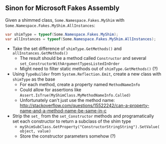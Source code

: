 ## Sinon for Microsoft Fakes Assembly

Given a shimmed class, `Some.Namespace.Fakes.MyShim` with `Some.Namespace.Fakes.MyShim.AllInstances`:

```C#
var shimType = typeof(Some.Namespace.Fakes.MyShim);
var allInstances = typeof(Some.Namespace.Fakes.MyShim.AllInstances);
```

- Take the set difference of `shimType.GetMethods()` and `allInstances.GetMethods()`
    * The result should be a method called `Constructor` and several `set_ConstructorWithArgumentTypesListedInOrder`
    * Might need to filter static methods out of `shimType.GetMethods()` (?)
- Using `TypeBuilder` from `System.Reflection.Emit`, create a new class with `shimType` as the base
    * For each method, create a property named `MethodNameInfo`
    * Could allow for assertions like `Assert.IsTrue(MyShimClass.MyMethodNameInfo.Called)`
    * Unfortunately can't just use the method name: http://stackoverflow.com/questions/15522242/can-a-property-name-and-a-method-name-be-same-in-c
- Strip the `set_` from the `set_Constructor` methods and programatically set each constructor to return a subclass of the shim type
    * `myShimSubClass.GetProperty("ConstructorStringString").SetValue(object, value)`
    * Store the constructor parameters somehow (?)
